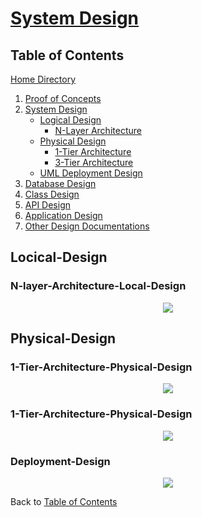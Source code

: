 # [System Design](https://github.com/mmitar/capstone/tree/master/_System%20Design)

## Table of Contents
[Home Directory](https://github.com/mmitar/capstone)
1. [Proof of Concepts](https://github.com/mmitar/capstone/tree/master/_Proof%20of%20Concept)	
2. [System Design](https://github.com/mmitar/capstone/tree/master/_System%20Design)
	* [Logical Design](#logical-design)
		* [N-Layer Architecture](#N-Layer-Local-Design)
	* [Physical Design](#physical-design)
		* [1-Tier Architecture](#1-Tier-Architecture-Physical-Design)
		* [3-Tier Architecture](#3-Tier-Architecture-Physical-Design)
	* [UML Deployment Design](#Deployment-Design)
3. [Database Design](https://github.com/mmitar/capstone/tree/master/_Database%20Design)	
4. [Class Design](https://github.com/mmitar/capstone/tree/master/_Class%20Design)	
5. [API Design](https://github.com/mmitar/capstone/tree/master/_API%20Design)
6. [Application Design](https://github.com/mmitar/capstone/tree/master/_Application%20Design)
7. [Other Design Documentations](https://github.com/mmitar/capstone/tree/master/_Other)

## Locical-Design
### N-layer-Architecture-Local-Design
<p align="center"><img src="https://github.com/mmitar/capstone/blob/master/_System%20Design/N-Layer%20Architecture.png"/></p>

## Physical-Design
### 1-Tier-Architecture-Physical-Design
<p align="center"><img src="https://github.com/mmitar/capstone/blob/master/_System%20Design/N-Tier%201%20Architecture.png"/></p>

### 1-Tier-Architecture-Physical-Design
<p align="center"><img src="https://github.com/mmitar/capstone/blob/master/_System%20Design/N-Tier%203%20Architecture.png"/></p>

### Deployment-Design
<p align="center"><img src="https://github.com/mmitar/capstone/blob/master/_System%20Design/Deployment%20Diagram.png">


Back to [Table of Contents](#Table-of-Contents)
